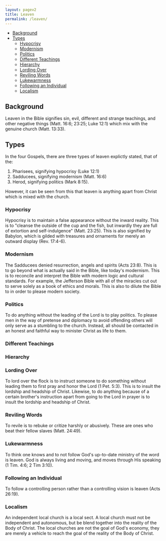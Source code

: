 ```yaml
---
layout: pagev2
title: Leaven
permalink: /leaven/
---
```

- [Background](#background)
- [Types](#types)
  - [Hypocrisy](#hypocrisy)
  - [Modernism](#modernism)
  - [Politics](#politics)
  - [Different Teachings](#different-teachings)
  - [Hierarchy](#hierarchy)
  - [Lording Over](#lording-over)
  - [Reviling Words](#reviling-words)
  - [Lukewarmness](#lukewarmness)
  - [Following an Individual](#following-an-individual)
  - [Localism](#localism)

## Background

Leaven in the Bible signifies sin, evil, different and strange teachings, and other negative things (Matt. 16:6; 23:25; Luke 12:1) which mix with the genuine church (Matt. 13:33). 

## Types

In the four Gospels, there are three types of leaven explictly stated, that of the:
1. Pharisees, signifying hypocrisy (Luke 12:1)
2. Sadducees, signifying modernism (Matt. 16:6)
3. Herod, signifying politics (Mark 8:15). 

However, it can be seen from this that leaven is anything apart from Christ which is mixed with the church.

### Hypocrisy

Hypocrisy is to maintain a false appearance without the inward reality. This is to "cleanse the outside of the cup and the fish, but inwardly they are full of extortion and self-indulgence" (Matt. 23:25). This is also signified by Babylon, which is gilded with treasures and ornaments for merely an outward display (Rev. 17:4-6).

### Modernism

The Sadducees denied resurrection, angels and spirits (Acts 23:8). This is to go beyond what is actually said in the Bible, like today's modernism. This is to reconcile and interpret the Bible with modern logic and cultural standards. For example, the Jefferson Bible with all of the miracles cut out to serve solely as a book of ethics and morals. This is also to dilute the Bible to in order to please modern society. 

### Politics

To do anything without the leading of the Lord is to play politics. To please men in the way of pretense and diplomacy to avoid offending others will only serve as a stumbling to the church. Instead, all should be contacted in an honest and faithful way to minister Christ as life to them.

### Different Teachings

### Hierarchy

### Lording Over

To lord over the flock is to instruct someone to do something without leading them to first pray and honor the Lord (1 Pet. 5:3). This is to insult the lordship and headship of Christ. Likewise, to do anything because of a certain brother's instruction apart from going to the Lord in prayer is to insult the lordship and headship of Christ.

### Reviling Words

To revile is to rebuke or critize harshly or abusively. These are ones who beat their fellow slaves (Matt. 24:49). 

### Lukewarmness

To think one knows and to not follow God's up-to-date ministry of the word is leaven. God is always living and moving, and moves through His speaking (1 Tim. 4:6; 2 Tim 3:10).

### Following an Individual

To follow a controlling person rather than a controlling vision is leaven (Acts 26:19).

### Localism

An independent local church is a local sect. A local church must not be independent and autonomous, but be blend together into the reality of the Body of Christ. The local churches are not the goal of God's economy, they are merely a vehicle to reach the goal of the reality of the Body of Christ.